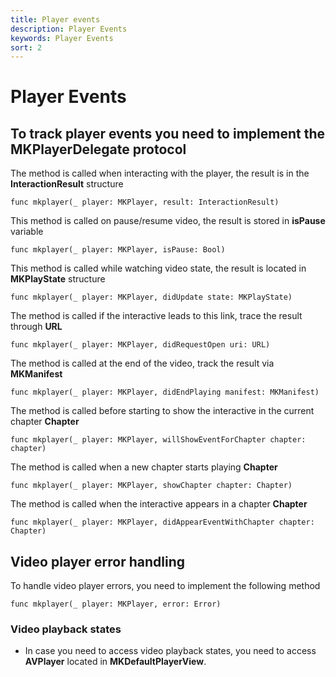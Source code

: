 ```yaml
---
title: Player events
description: Player Events
keywords: Player Events
sort: 2 
---
```


# Player Events

To track player events you need to implement the **MKPlayerDelegate** protocol
---

The method is called when interacting with the player, the result is in the **InteractionResult** structure
```
func mkplayer(_ player: MKPlayer, result: InteractionResult)
```

This method is called on pause/resume video, the result is stored in **isPause** variable
```
func mkplayer(_ player: MKPlayer, isPause: Bool)
```

This method is called while watching video state, the result is located in **MKPlayState** structure
```
func mkplayer(_ player: MKPlayer, didUpdate state: MKPlayState)
```

The method is called if the interactive leads to this link, trace the result through **URL**
```
func mkplayer(_ player: MKPlayer, didRequestOpen uri: URL)
```

The method is called at the end of the video, track the result via **MKManifest**
```
func mkplayer(_ player: MKPlayer, didEndPlaying manifest: MKManifest)
```

The method is called before starting to show the interactive in the current chapter **Chapter**
```
func mkplayer(_ player: MKPlayer, willShowEventForChapter chapter: chapter)
```

The method is called when a new chapter starts playing **Chapter**
```
func mkplayer(_ player: MKPlayer, showChapter chapter: Chapter)
```

The method is called when the interactive appears in a chapter **Chapter**
```
func mkplayer(_ player: MKPlayer, didAppearEventWithChapter chapter: Chapter)
```

## Video player error handling
To handle video player errors, you need to implement the following method

```
func mkplayer(_ player: MKPlayer, error: Error)
```

### Video playback states

- In case you need to access video playback states, you need to access **AVPlayer** located in **MKDefaultPlayerView**.
